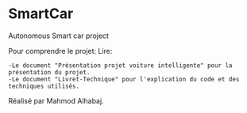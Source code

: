 # SmartCar
Autonomous Smart car project

Pour comprendre le projet: 
Lire:

    -Le document "Présentation projet voiture intelligente" pour la présentation du projet.
    -Le document "Livret-Technique" pour l'explication du code et des techniques utilisés.
    
    
    
Réalisé par Mahmod Alhabaj.
